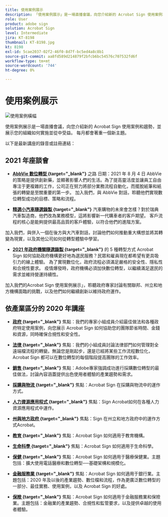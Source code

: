 ```yaml
---
title: 使用案例展示
description: 「使用案例展示」是一場直播會議，向您介紹新的 Acrobat Sign 使用案例和趨勢，並展示您的組織如何實施並從中受益
role: User
product: adobe sign
solution: Acrobat Sign
level: Intermediate
jira: KT-8198
thumbnail: KT-8198.jpg
kt: 8198
exl-id: 5cae2037-02f2-46f0-8d7f-bc5ed4a8c8b1
source-git-commit: aa8fd589d214879f2bfcb6bc54576c707532fd6f
workflow-type: tm+mt
source-wordcount: '744'
ht-degree: 0%

---
```


# 使用案例展示

![使用案例橫幅](../assets/UCSC_Rebrand.png)

使用案例展示是一場直播會議，向您介紹新的 Acrobat Sign 使用案例和趨勢，並展示您的組織如何實施並從中受益。 每月都會著重一個新主題。

以下是最新講座的錄音或註冊連結：

## 2021 年座談會

* **[AbbVie 數位轉型 ](https://use-case-showcase-with-abbvie.joinus.adobeevents.com/){target="_blank"}** 之路
日期：2021 年 8 月 4 日
AbbVie 的策略是提供創新藥，並顯著影響人們的生活。為了提高靈活度並讓員工自由專注于更複雜的工作，公司正在努力將部分業務流程自動化，而擺脫紙筆和紙張的轉變是至關重要的第一步。 加入我們，與 AbbVie 對話，聆聽他們實現數位轉型成功的目標、策略和流程。

* **[精選小汽車隨選錄製 ](https://gateway.on24.com/wcc/eh/2172296/lp/2963219/adobe-sign-use-case-showcase%3A-featuring-volvo-cars/){target="_blank"}**
汽車購物的未來會怎樣？對於瑞典汽車製造商，他們改為業務模型，這將影響新一代購車者的客戶期望。 客戶流程的核心是能夠提供最高品質的客戶體驗，以符合他們的進階方案。

加入我們，與併入一個在後方與大汽車對話，討論他們如何推動重大構想並將其轉變為現實，以及其他公司如何從轉型體驗中學習。

* **[2021 年政府機關隨選錄製 ](https://gateway.on24.com/wcc/eh/2172296/lp/2790280/5-ways-government-agencies-will-transform-in-2021-/){target="_blank"}** 的 5 種轉型方式
Acrobat Sign 如何協助政府機構更好地為選民服務？民眾和雇員現在都希望有更具吸引力的線上體驗。 為了實現數位化，政府流程必須滿足嚴格的安全性、隱私性和合規性要求。 疫情爆發時，政府機構必須加快數位轉型，以繼續滿足選民的需求並維持營運持續性。

加入我們的Acrobat Sign 使用案例展示」，聆聽政府專家討論有關聯邦、州立和地方機構面臨的挑戰，以及他們如何繼續創新以維持政府運作。

## 依產業區分的 2020 年講座

* **[政府 ](https://event.on24.com/wcc/r/2790280/7FFF27458A6834FDF8C73C5149637590?partnerref=EXL){target="_blank"}**
焦點：我們的專家小組成員介紹最佳做法和各種政府特定使用案例，向您展示 Acrobat Sign 如何協助您的團隊節省時間、金錢和資源，同時確保合規性和安全性。

* **[法律 ](https://event.on24.com/wcc/r/2634329/292CA0B317E56600A114508CC55376BF?partnerref=EXL){target="_blank"}**
焦點：我們的小組成員討論法律部門如何管理對全遠端檔流程的轉變。無論您是剛起步，還是已經將某些工作流程數位化，Acrobat Sign 都可以在數位轉型的每個階段提高團隊的工作效率。

* **[銷售 ](https://acrobat.adobe.com/us/en/business/webinars/adobe-sign-use-case-showcase-sales.html){target="_blank"}**
焦點：Adobe專家強調成功進行採購數位轉型的最佳做法，討論內容涵蓋提供出色使用者體驗的產業趨勢和需求。

* **[採購與物流 ](https://event.on24.com/wcc/r/2514418/278FB6F16C198E2B866CF487AF9514F6){target="_blank"}**
焦點：Acrobat Sign 在採購與物流中的運作方式。

* **[人力資源應用程式 ](https://event.on24.com/wcc/r/2351937/D9E34A102F309DFCAF0D07D5192BD66D){target="_blank"}**
焦點：Sign Acrobat如何在各種人力資源應用程式中運作。

* **[州與地方政府 ](https://event.on24.com/wcc/r/2351937/D9E34A102F309DFCAF0D07D5192BD66D){target="_blank"}**
焦點：Sign 在州立和地方政府中的運作方式Acrobat。

* **[教育 ](https://event.on24.com/wcc/r/2241711/762243D5EE65DAC44D3AE7BCCD3388A7){target="_blank"}**
焦點：Acrobat Sign 如何適用于教育機構。

* **[生命科學 ](https://event.on24.com/wcc/r/2204781/2C266134D08DDE48E17C77746F192AA6){target="_blank"}**
焦點：Acrobat Sign 如何適用于生命科學。

* **[保健 ](https://event.on24.com/wcc/r/2202626/1D60C42BD396AE273CB09CF53F1051BE){target="_blank"}**
焦點：Acrobat Sign 如何適用于醫療保健業。主題包括：擴大使用電話醫療和數位轉型──基礎架構和規模化。

* **[金融服務業 ](https://event.on24.com/wcc/r/2177152/40A4315A5D32F21AFB5EB03E25C15992){target="_blank"}**
焦點：Acrobat Sign 如何適用于銀行業。主題包括：2020 年及以後的產業趨勢、數位檔和流程，作為更廣泛數位轉型的一部分、最佳實務、使用案例，以及 Acrobat Sign 的好處。

* **[保險 ](https://event.on24.com/wcc/r/2162717/1449ED610AD3B545004079728D9AE0F6){target="_blank"}**
焦點：Acrobat Sign 如何適用于金融服務業和保險業。主題包括：金融業的產業趨勢、合規性和監管要求，以及提供卓越的使用者體驗。
